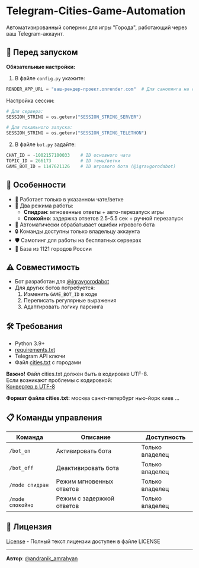 # Telegram-Cities-Game-Automation
Автоматизированный соперник для игры "Города", работающий через ваш Telegram-аккаунт.

## 🚨 Перед запуском

**Обязательные настройки:**
1. В файле `config.py` укажите:
```python
RENDER_APP_URL = "ваш-рендер-проект.onrender.com"  # Для самопинга на сервере
```
Настройка сессии:
```python
# Для сервера:
SESSION_STRING = os.getenv("SESSION_STRING_SERVER")

# Для локального запуска:
SESSION_STRING = os.getenv("SESSION_STRING_TELETHON")
```
2. В файле `bot.py` задайте:
```python
CHAT_ID = -1002157100033    # ID основного чата
TOPIC_ID = 266173           # ID темы/ветки
GAME_BOT_ID = 1147621126    # ID игрового бота (@igravgorodabot)
```

## 🌟 Особенности

- 🔐 Работает только в указанном чате/ветке
- 🚀 Два режима работы: 
  - **Спидран**: мгновенные ответы + авто-перезапуск игры
  - **Спокойно**: задержка ответов 2.5-5.5 сек + ручной перезапуск
- 🔄 Автоматически обрабатывает ошибки игрового бота
- 🔒 Команды доступны только владельцу аккаунта
- 🛡 Самопинг для работы на бесплатных серверах
- 🌆 База из 1121 городов России

## ⚠️ Совместимость

- Бот разработан для [@igravgorodabot](https://t.me/igravgorodabot)
- Для других ботов потребуется:
    1. Изменить `GAME_BOT_ID` в коде
    2. Переписать регулярные выражения
    3. Адаптировать логику парсинга

## 🛠️ Требования

- Python 3.9+
- [requirements.txt](requirements.txt)
- Telegram API ключи
- Файл [cities.txt](cities.txt) с городами

**Важно!** Файл cities.txt должен быть в кодировке UTF-8.  
Если возникают проблемы с кодировкой:  
[Конвертер в UTF-8](https://subtitletools.com/convert-text-files-to-utf8-online)

**Формат файла cities.txt:**
москва
санкт-петербург
нью-йорк
киев
...

## 📋 Команды управления

| Команда           | Описание                          | Доступность       |
|-------------------|-----------------------------------|-------------------|
| `/bot_on`         | Активировать бота                 | Только владелец   |
| `/bot_off`        | Деактивировать бота               | Только владелец   |
| `/mode спидран`   | Режим мгновенных ответов          | Только владелец   |
| `/mode спокойно`  | Режим с задержкой ответов         | Только владелец   |

## 📄 Лицензия

[License](LICENSE) - Полный текст лицензии доступен в файле LICENSE

---

**Автор**: [@andranik_amrahyan](https://t.me/andranik_amrahyan)
